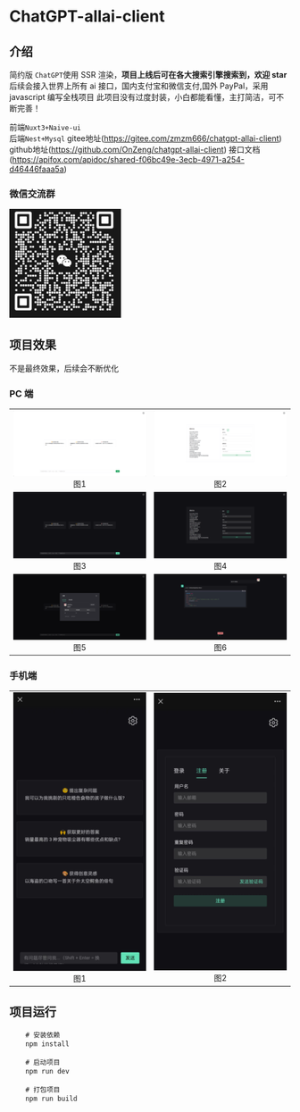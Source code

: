 # ChatGPT-allai-client

## 介绍

简约版 `ChatGPT`使用 SSR 渲染，**项目上线后可在各大搜索引擎搜索到，欢迎 star**
后续会接入世界上所有 ai 接口，国内支付宝和微信支付,国外 PayPal，采用 javascript 编写全栈项目
此项目没有过度封装，小白都能看懂，主打简洁，可不断完善！

前端`Nuxt3+Naive-ui`  
后端`Nest+Mysql` 
gitee地址(https://gitee.com/zmzm666/chatgpt-allai-client) 
github地址(https://github.com/OnZeng/chatgpt-allai-client) 
接口文档(https://apifox.com/apidoc/shared-f06bc49e-3ecb-4971-a254-d46446faaa5a)

### 微信交流群

<img src="./images/wx.png" width="200">

## 项目效果

不是最终效果，后续会不断优化

### PC 端

<table>
    <tr>
        <td ><center><img src="./images/8.png" width="400">图1</center></td>
        <td ><center><img src="./images/14.png" width="400">图2</center></td>
    </tr>
    <tr>
        <td ><center><img src="./images/10.png" width="400">图3</center></td>
        <td ><center><img src="./images/16.png" width="400">图4</center></td>
    </tr>
    <tr>
        <td ><center><img src="./images/7.png" width="400">图5</center></td>
        <td ><center><img src="./images/4.png" width="400">图6</center></td>
    </tr>
</table>

### 手机端

<table>
    <tr>
        <td ><center><img src="./images/2.jpg" width="400">图1</center></td>
        <td ><center><img src="./images/9.jpg" width="400">图2</center></td>
    </tr>
</table>

## 项目运行

```
    # 安装依赖
    npm install

    # 启动项目
    npm run dev

    # 打包项目
    npm run build
```
